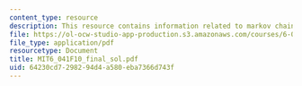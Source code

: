 ```yaml
---
content_type: resource
description: This resource contains information related to markov chain.
file: https://ol-ocw-studio-app-production.s3.amazonaws.com/courses/6-041-probabilistic-systems-analysis-and-applied-probability-fall-2010/64230cd7298294d4a580eba7366d743f_MIT6_041F10_final_sol.pdf
file_type: application/pdf
resourcetype: Document
title: MIT6_041F10_final_sol.pdf
uid: 64230cd7-2982-94d4-a580-eba7366d743f
---
```

